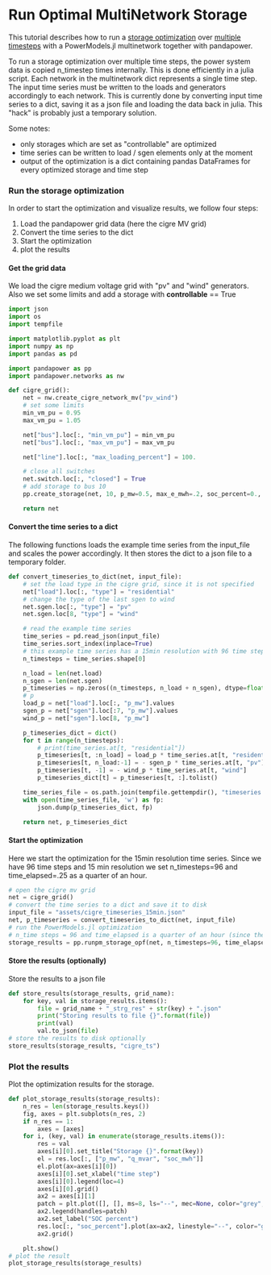 # Run Optimal MultiNetwork Storage
This tutorial describes how to run a [storage optimization](https://lanl-ansi.github.io/PowerModels.jl/stable/storage/) over [multiple timesteps](https://lanl-ansi.github.io/PowerModels.jl/stable/multi-networks/) with a PowerModels.jl multinetwork together with pandapower.

To run a storage optimization over multiple time steps, the power system data is copied n_timestep times internally. This is done efficiently in a julia script. Each network in the multinetwork dict represents a single time step. The input time series must be written to the loads and generators accordingly to each network. This is currently done by converting input time series to a dict, saving it as a json file and loading the data back in julia. This "hack" is probably just a temporary solution.

Some notes:
* only storages which are set as "controllable" are optimized
* time series can be written to load / sgen elements only at the moment
* output of the optimization is a dict containing pandas DataFrames for every optimized storage and time step   


### Run the storage optimization
In order to start the optimization and visualize results, we follow four steps:
1. Load the pandapower grid data (here the cigre MV grid)
2. Convert the time series to the dict
3. Start the optimization
4. plot the results


#### Get the grid data
We load the cigre medium voltage grid with "pv" and "wind" generators. Also we set some limits and add a storage with **controllable** == True



```python
import json
import os
import tempfile

import matplotlib.pyplot as plt
import numpy as np
import pandas as pd

import pandapower as pp
import pandapower.networks as nw

def cigre_grid():
    net = nw.create_cigre_network_mv("pv_wind")
    # set some limits
    min_vm_pu = 0.95
    max_vm_pu = 1.05

    net["bus"].loc[:, "min_vm_pu"] = min_vm_pu
    net["bus"].loc[:, "max_vm_pu"] = max_vm_pu

    net["line"].loc[:, "max_loading_percent"] = 100.

    # close all switches
    net.switch.loc[:, "closed"] = True
    # add storage to bus 10
    pp.create_storage(net, 10, p_mw=0.5, max_e_mwh=.2, soc_percent=0., q_mvar=0., controllable=True)

    return net


```

#### Convert the time series to a dict
The following functions loads the example time series from the input_file and scales the power accordingly.
It then stores the dict to a json file to a temporary folder.



```python
def convert_timeseries_to_dict(net, input_file):
    # set the load type in the cigre grid, since it is not specified
    net["load"].loc[:, "type"] = "residential"
    # change the type of the last sgen to wind
    net.sgen.loc[:, "type"] = "pv"
    net.sgen.loc[8, "type"] = "wind"

    # read the example time series
    time_series = pd.read_json(input_file)
    time_series.sort_index(inplace=True)
    # this example time series has a 15min resolution with 96 time steps for one day
    n_timesteps = time_series.shape[0]

    n_load = len(net.load)
    n_sgen = len(net.sgen)
    p_timeseries = np.zeros((n_timesteps, n_load + n_sgen), dtype=float)
    # p
    load_p = net["load"].loc[:, "p_mw"].values
    sgen_p = net["sgen"].loc[:7, "p_mw"].values
    wind_p = net["sgen"].loc[8, "p_mw"]

    p_timeseries_dict = dict()
    for t in range(n_timesteps):
        # print(time_series.at[t, "residential"])
        p_timeseries[t, :n_load] = load_p * time_series.at[t, "residential"]
        p_timeseries[t, n_load:-1] = - sgen_p * time_series.at[t, "pv"]
        p_timeseries[t, -1] = - wind_p * time_series.at[t, "wind"]
        p_timeseries_dict[t] = p_timeseries[t, :].tolist()

    time_series_file = os.path.join(tempfile.gettempdir(), "timeseries.json")
    with open(time_series_file, 'w') as fp:
        json.dump(p_timeseries_dict, fp)

    return net, p_timeseries_dict

```

#### Start the optimization
Here we start the optimization for the 15min resolution time series. Since we have 96 time steps and 15 min resolution
we set n_timesteps=96 and time_elapsed=.25 as a quarter of an hour.



```python
# open the cigre mv grid
net = cigre_grid()
# convert the time series to a dict and save it to disk
input_file = "assets/cigre_timeseries_15min.json"
net, p_timeseries = convert_timeseries_to_dict(net, input_file)
# run the PowerModels.jl optimization
# n_time steps = 96 and time_elapsed is a quarter of an hour (since the time series are in 15min resolution)
storage_results = pp.runpm_storage_opf(net, n_timesteps=96, time_elapsed=0.25)

```

#### Store the results (optionally)
Store the results to a json file



```python
def store_results(storage_results, grid_name):
    for key, val in storage_results.items():
        file = grid_name + "_strg_res" + str(key) + ".json"
        print("Storing results to file {}".format(file))
        print(val)
        val.to_json(file)
# store the results to disk optionally
store_results(storage_results, "cigre_ts")

```

### Plot the results
Plot the optimization results for the storage.



```python
def plot_storage_results(storage_results):
    n_res = len(storage_results.keys())
    fig, axes = plt.subplots(n_res, 2)
    if n_res == 1:
        axes = [axes]
    for i, (key, val) in enumerate(storage_results.items()):
        res = val
        axes[i][0].set_title("Storage {}".format(key))
        el = res.loc[:, ["p_mw", "q_mvar", "soc_mwh"]]
        el.plot(ax=axes[i][0])
        axes[i][0].set_xlabel("time step")
        axes[i][0].legend(loc=4)
        axes[i][0].grid()
        ax2 = axes[i][1]
        patch = plt.plot([], [], ms=8, ls="--", mec=None, color="grey", label="{:s}".format("soc_percent"))
        ax2.legend(handles=patch)
        ax2.set_label("SOC percent")
        res.loc[:, "soc_percent"].plot(ax=ax2, linestyle="--", color="grey")
        ax2.grid()

    plt.show()
# plot the result
plot_storage_results(storage_results)
```
